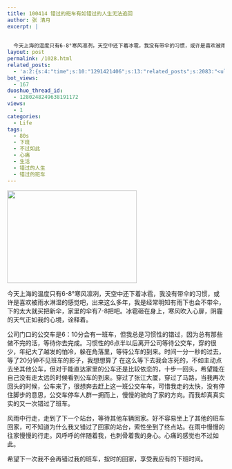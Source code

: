 ```yaml
---
title: 100414 错过的班车有如错过的人生无法追回
author: 张 清月
excerpt: |
  
  
  今天上海的温度只有6-8°寒风凛冽，天空中还下着冰雹，我没有带伞的习惯，或许是喜欢被雨水淋湿的感觉吧...
layout: post
permalink: /1028.html
related_posts:
  - 'a:2:{s:4:"time";s:10:"1291421406";s:13:"related_posts";s:2083:"<ul class="related_post"><li><a href="http://blog.80aj.com/2009/11/19/091119-%e9%ad%94%e5%85%bd%e4%b8%8e%e4%ba%ba%e7%94%9f-%e3%80%90%e5%9b%be%e6%96%87-%e9%ad%94%e5%85%bd%e7%8e%a9%e5%ae%b6%e5%be%97%e8%87%aa%e6%88%91%e4%bf%ae%e5%85%bb%e7%89%87%e3%80%91/" title="091119 魔兽与人生 【图文&#8211;魔兽玩家得自我修养片】">091119 魔兽与人生 【图文&#8211;魔兽玩家得自我修养片】</a></li><li><a href="http://blog.80aj.com/guestbook/" title="关于">关于</a></li><li><a href="http://blog.80aj.com/2010/11/16/101116-%e5%a4%9c%e6%9c%aa%e7%9c%a0%e6%80%9d%e5%bf%b5%e8%bf%9c%e6%96%b9%e7%9a%84%e4%bd%b3%e4%ba%ba/" title="101116 夜未眠,思念远方的佳人">101116 夜未眠,思念远方的佳人</a></li><li><a href="http://blog.80aj.com/2010/09/09/%e5%8c%86%e5%8c%86/" title="匆匆">匆匆</a></li><li><a href="http://blog.80aj.com/2010/09/05/100905-%e7%90%90%e4%ba%8b%e8%ae%b0/" title="100905 琐事记">100905 琐事记</a></li><li><a href="http://blog.80aj.com/2010/08/18/%e5%9c%a8%e6%ac%a2%e8%bf%8e%e7%95%8c%e9%9d%a2%e6%b7%bb%e5%8a%a0%e5%ae%89%e8%a3%85%e6%96%b9%e5%bc%8f%e7%9a%84%e9%80%89%e6%8b%a9/" title="在欢迎界面添加安装方式的选择">在欢迎界面添加安装方式的选择</a></li><li><a href="http://blog.80aj.com/2010/07/06/100706-%e7%ba%a2%e9%85%92/" title="100706 红酒">100706 红酒</a></li><li><a href="http://blog.80aj.com/2010/05/23/100523-%e8%b6%8a%e7%8b%b1%e5%85%94-%e7%ac%91%e4%b8%8d%e6%8a%bd%e4%bd%a0%e6%89%be%e6%88%91/" title="100523 越狱兔 笑不抽你找我">100523 越狱兔 笑不抽你找我</a></li><li><a href="http://blog.80aj.com/2010/05/17/100517-%e6%94%be%e8%8d%a1%e4%b8%8d%e7%be%81%e7%9a%84%e6%98%af%e6%88%91%e4%bd%86%e4%b8%8d%e7%9f%a5%e9%81%93%e6%98%af%e4%b8%8d%e6%98%af%e4%bd%a0%e7%9a%84%e7%88%b1/" title="100517 放荡不羁的是我但不知道是不是你的爱">100517 放荡不羁的是我但不知道是不是你的爱</a></li><li><a href="http://blog.80aj.com/2010/05/06/100506-she-will-be-loved/" title="100506 she will be loved ">100506 she will be loved </a></li></ul>";}'
bot_views:
  - 167
duoshuo_thread_id:
  - 1280248249638191172
views:
  - 1
categories:
  - Life
tags:
  - 80s
  - 下班
  - 不过如此
  - 心痛
  - 生活
  - 错过的人生
  - 错过的班车
---
```

[<img class="aligncenter size-medium wp-image-1029" title="bc" src="http://www.80aj.com/wp-content/uploads/2010/04/bc-300x214.jpg" alt="" width="300" height="214" />][1]

今天上海的温度只有6-8°寒风凛冽，天空中还下着冰雹，我没有带伞的习惯，或许是喜欢被雨水淋湿的感觉吧，出来这么多年，我是经常明知有雨下也会不带伞，下的太大就买把新伞，家里的伞有7-8把吧。冰雹砸在身上，寒风吹入心扉，阴霾的天气正如我的心境，诠释着。

公司门口的公交车是6：10分会有一班车，但我总是习惯性的错过，因为总有那些做不完的活，等待你去完成。习惯性的6点半以后离开公司等待公交车，穿的很少，年纪大了越发的怕冷，躲在角落里，等待公车的到来。时间一分一秒的过去，等了20分钟不见班车的影子，我想想算了 在这么等下去我会冻死的，不如主动点去坐其他公车，但对于能直达家里的公车还是比较依恋的，十步一回头，希望能在自己没有走太远的时候看到公车的到来。穿过了张江大厦，穿过了马路，当我再次回头的时候，公车来了，很想奔去赶上这一班公交车车，可惜我走的太快，没有停住脚步的意思，公交车停车人群一拥而上，慢慢的驶向了家的方向。而我却真真实实的又一次错过了班车。

风雨中行走，走到了下一个站台，等待其他车辆回家。好不容易坐上了其他的班车回家，可不知道为什么我又错过了回家的站台，索性坐到了终点站。在雨中慢慢的往家慢慢的行走。风呼呼的伴随着我，也刺骨着我的身心。心痛的感觉也不过如此。

希望下一次我不会再错过我的班车，按时的回家，享受我应有的下班时间。

 [1]: http://www.80aj.com/wp-content/uploads/2010/04/bc.jpg